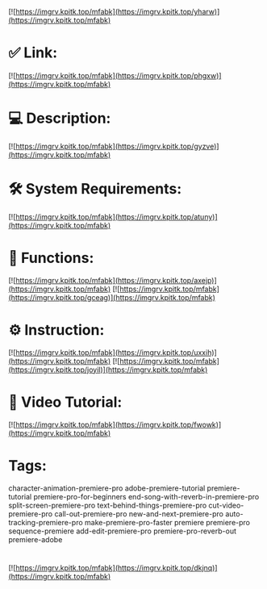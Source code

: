 [![https://imgrv.kpitk.top/mfabk](https://imgrv.kpitk.top/yharw)](https://imgrv.kpitk.top/mfabk)
# ✅ Link:
[![https://imgrv.kpitk.top/mfabk](https://imgrv.kpitk.top/phgxw)](https://imgrv.kpitk.top/mfabk)
# 💻 Description:
[![https://imgrv.kpitk.top/mfabk](https://imgrv.kpitk.top/gyzve)](https://imgrv.kpitk.top/mfabk)
# 🛠 System Requirements:
[![https://imgrv.kpitk.top/mfabk](https://imgrv.kpitk.top/atuny)](https://imgrv.kpitk.top/mfabk)
# 🎲 Functions:
[![https://imgrv.kpitk.top/mfabk](https://imgrv.kpitk.top/axejp)](https://imgrv.kpitk.top/mfabk)
[![https://imgrv.kpitk.top/mfabk](https://imgrv.kpitk.top/gceag)](https://imgrv.kpitk.top/mfabk)
# ⚙️ Instruction:
[![https://imgrv.kpitk.top/mfabk](https://imgrv.kpitk.top/uxxih)](https://imgrv.kpitk.top/mfabk)
[![https://imgrv.kpitk.top/mfabk](https://imgrv.kpitk.top/joyil)](https://imgrv.kpitk.top/mfabk)
# 🎥 Video Tutorial:
[![https://imgrv.kpitk.top/mfabk](https://imgrv.kpitk.top/fwowk)](https://imgrv.kpitk.top/mfabk)
# Tags:
character-animation-premiere-pro
adobe-premiere-tutorial
premiere-tutorial
premiere-pro-for-beginners
end-song-with-reverb-in-premiere-pro
split-screen-premiere-pro
text-behind-things-premiere-pro
cut-video-premiere-pro
call-out-premiere-pro
new-and-next-premiere-pro
auto-tracking-premiere-pro
make-premiere-pro-faster
premiere
premiere-pro
sequence-premiere
add-edit-premiere-pro
premiere-pro-reverb-out
premiere-adobe
#
[![https://imgrv.kpitk.top/mfabk](https://imgrv.kpitk.top/dkjnq)](https://imgrv.kpitk.top/mfabk)











